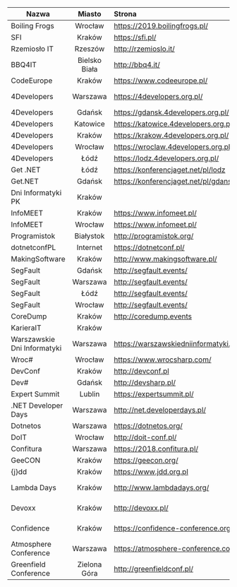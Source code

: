 | Nazwa  |      Miasto      |  Strona | Nagrania |
|----------|:-------------:|:------|:------|
| Boiling Frogs  |  Wrocław  | https://2019.boilingfrogs.pl/ | https://www.youtube.com/channel/UCgUfIjfLvWmARsQ-d5gPzrw/videos |
| SFI  |    Kraków   | https://sfi.pl/  | https://www.youtube.com/user/StudenckiFestiwalInf/videos | 
| Rzemiosło IT  | Rzeszów | http://rzemioslo.it/   | https://www.youtube.com/channel/UCKuLHBJ7bMib3JcKN7eP5-Q/videos |
| BBQ4IT | Bielsko Biała | http://bbq4.it/ ||
| CodeEurope|    Kraków | https://www.codeeurope.pl/ |  https://www.youtube.com/channel/UChdVVEAilVHULlycMbqRpdg/videos |  
| 4Developers |   Warszawa | https://4developers.org.pl/ | https://www.youtube.com/user/PROIDEAconferences/playlists?sort=dd&shelf_id=13&view=50 |      
| 4Developers |   Gdańsk    | https://gdansk.4developers.org.pl/ ||
| 4Developers |   Katowice    | https://katowice.4developers.org.pl/ ||
| 4Developers |   Kraków    | https://krakow.4developers.org.pl/ ||
| 4Developers |   Wrocław    | https://wroclaw.4developers.org.pl/ ||
| 4Developers |   Łódź    | https://lodz.4developers.org.pl/ ||
| Get .NET |   Łódź        | https://konferencjaget.net/pl/lodz ||
| Get.NET |    Gdańsk     | https://konferencjaget.net/pl/gdansk ||   
| Dni Informatyki PK  |  Kraków ||       
| InfoMEET   | Kraków | https://www.infomeet.pl/ ||
| InfoMEET   | Wrocław | https://www.infomeet.pl/ ||
| Programistok  |  Białystok | http://programistok.org/ | https://www.youtube.com/user/programistok/videos |
| dotnetconfPL   | Internet  | https://dotnetconf.pl/ | https://www.youtube.com/channel/UCs3oPPpRdETQTsxVF-Wvqbg/videos |
| MakingSoftware  | Kraków | http://www.makingsoftware.pl/ | https://www.youtube.com/channel/UCO2SsvexXR8TkLwjU08EMMA/videos |           
| SegFault   | Gdańsk | http://segfault.events/ | https://www.youtube.com/channel/UCV38Do_3C5uVk3lWePkyxTA/videos |
| SegFault   | Warszawa | http://segfault.events/ ||
| SegFault   | Łódź   | http://segfault.events/ ||
| SegFault   | Wrocław   | http://segfault.events/||
| CoreDump   | Kraków | http://coredump.events ||
| KarieraIT   | Kraków |   ||
| Warszawskie Dni Informatyki |   Warszawa   | https://warszawskiedniinformatyki.pl/ ||
| Wroc# | Wrocław  | https://www.wrocsharp.com/ | https://www.youtube.com/channel/UCQBldPvCFyB7GECmEsXKBlw/videos |
| DevConf | Kraków  | http://devconf.pl | https://www.youtube.com/channel/UCXp2tbIOcFe0WP1OaoREmWA/videos |
| Dev# | Gdańsk  | http://devsharp.pl/ ||
| Expert Summit | Lublin  | https://expertsummit.pl/ ||
| .NET Developer Days | Warszawa | http://net.developerdays.pl/ | https://www.youtube.com/channel/UC_oRRPZrYP4gZQOJOcuTyUw/videos |
| Dotnetos | Warszawa | https://dotnetos.org/ ||
| DoIT | Wrocław | http://doit-conf.pl/ ||
| Confitura | Warszawa | https://2018.confitura.pl/ | https://www.youtube.com/user/confiturapl/videos |
| GeeCON | Kraków | https://geecon.org/ | https://www.youtube.com/channel/UCVnJYdr91EZW8YvtMrxB1bg/videos |
| {j}dd | Kraków | https://www.jdd.org.pl |
| Lambda Days | Kraków | http://www.lambdadays.org/ | https://www.youtube.com/watch?v=RCU5WQDT8_8&list=PLWbHc_FXPo2jaxwnNB7KFEV7HYA0qHVxl |
| Devoxx | Kraków | http://devoxx.pl/ | https://www.youtube.com/watch?v=5VFOYM6DlJc&list=PLRsbF2sD7JVqYR6LI7atNZFvVKyAC1lwH |
| Confidence | Kraków | https://confidence-conference.org/ | https://www.youtube.com/user/PROIDEAconferences/playlists?sort=dd&shelf_id=8&view=50 |
| Atmosphere Conference | Warszawa | https://atmosphere-conference.com/ | https://www.youtube.com/user/PROIDEAconferences/playlists?sort=dd&shelf_id=11&view=50 |
| Greenfield Conference | Zielona Góra | http://greenfieldconf.pl/ | https://www.youtube.com/channel/UChG7hsrjUYyYG13AkSIfQIw/videos |
